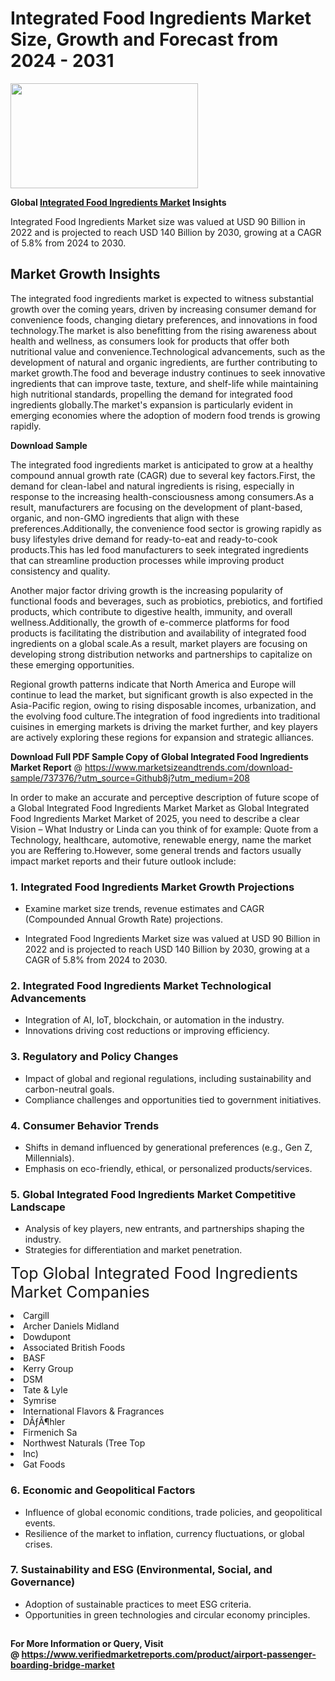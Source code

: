 <H1>Integrated Food Ingredients Market Size, Growth and Forecast from 2024 - 2031</H1><img class="aligncenter size-medium wp-image-584254" src="https://thirdeyenews.in/wp-content/uploads/2024/09/Global-Market-Research-300x168.jpeg" alt="" width="300" height="168" /><p><strong>Global&nbsp;<a href="https://www.marketsizeandtrends.com/download-sample/737376/?utm_source=Github8j?utm_medium=208">Integrated Food Ingredients Market</a> Insights</strong></p><p>Integrated Food Ingredients Market size was valued at USD 90 Billion in 2022 and is projected to reach USD 140 Billion by 2030, growing at a CAGR of 5.8% from 2024 to 2030.</p><p><h2>Market Growth Insights</h2> <p>The integrated food ingredients market is expected to witness substantial growth over the coming years, driven by increasing consumer demand for convenience foods, changing dietary preferences, and innovations in food technology.The market is also benefitting from the rising awareness about health and wellness, as consumers look for products that offer both nutritional value and convenience.Technological advancements, such as the development of natural and organic ingredients, are further contributing to market growth.The food and beverage industry continues to seek innovative ingredients that can improve taste, texture, and shelf-life while maintaining high nutritional standards, propelling the demand for integrated food ingredients globally.The market's expansion is particularly evident in emerging economies where the adoption of modern food trends is growing rapidly.</p> <p><strong>Download Sample</strong></p> <p>The integrated food ingredients market is anticipated to grow at a healthy compound annual growth rate (CAGR) due to several key factors.First, the demand for clean-label and natural ingredients is rising, especially in response to the increasing health-consciousness among consumers.As a result, manufacturers are focusing on the development of plant-based, organic, and non-GMO ingredients that align with these preferences.Additionally, the convenience food sector is growing rapidly as busy lifestyles drive demand for ready-to-eat and ready-to-cook products.This has led food manufacturers to seek integrated ingredients that can streamline production processes while improving product consistency and quality.</p> <p>Another major factor driving growth is the increasing popularity of functional foods and beverages, such as probiotics, prebiotics, and fortified products, which contribute to digestive health, immunity, and overall wellness.Additionally, the growth of e-commerce platforms for food products is facilitating the distribution and availability of integrated food ingredients on a global scale.As a result, market players are focusing on developing strong distribution networks and partnerships to capitalize on these emerging opportunities.</p> <p>Regional growth patterns indicate that North America and Europe will continue to lead the market, but significant growth is also expected in the Asia-Pacific region, owing to rising disposable incomes, urbanization, and the evolving food culture.The integration of food ingredients into traditional cuisines in emerging markets is driving the market further, and key players are actively exploring these regions for expansion and strategic alliances.</p> <p><span class=""><strong>Download Full PDF Sample Copy of Global Integrated Food Ingredients Market Report</strong> @ <a href="https://www.marketsizeandtrends.com/download-sample/737376/?utm_source=Github8j?utm_medium=208" target="_blank">https://www.marketsizeandtrends.com/download-sample/737376/?utm_source=Github8j?utm_medium=208</a></span></p><p>In order to make an accurate and perceptive description of future scope of a Global&nbsp;Integrated Food Ingredients Market Market as Global&nbsp;Integrated Food Ingredients Market Market of 2025, you need to describe a clear Vision &ndash; What Industry or Linda can you think of for example: Quote from a Technology, healthcare, automotive, renewable energy, name the market you are Reffering to.However, some general trends and factors usually impact market reports and their future outlook include:</p><h3>1.&nbsp;<strong>Integrated Food Ingredients Market Growth Projections</strong></h3><ul><li>Examine market size trends, revenue estimates and CAGR (Compounded Annual Growth Rate) projections.</li><li><p>Integrated Food Ingredients Market size was valued at USD 90 Billion in 2022 and is projected to reach USD 140 Billion by 2030, growing at a CAGR of 5.8% from 2024 to 2030.</p></li></ul><h3>2.&nbsp;<strong>Integrated Food Ingredients Market Technological Advancements</strong></h3><ul><li>Integration of AI, IoT, blockchain, or automation in the industry.</li><li>Innovations driving cost reductions or improving efficiency.</li></ul><h3>3.&nbsp;<strong>Regulatory and Policy Changes</strong></h3><ul><li>Impact of global and regional regulations, including sustainability and carbon-neutral goals.</li><li>Compliance challenges and opportunities tied to government initiatives.</li></ul><h3>4.&nbsp;<strong>Consumer Behavior Trends</strong></h3><ul><li>Shifts in demand influenced by generational preferences (e.g., Gen Z, Millennials).</li><li>Emphasis on eco-friendly, ethical, or personalized products/services.</li></ul><h3>5.&nbsp;<strong>Global Integrated Food Ingredients Market Competitive Landscape</strong></h3><ul><li>Analysis of key players, new entrants, and partnerships shaping the industry.</li><li>Strategies for differentiation and market penetration.</li></ul><p data-pm-slice="1 1 []"><span style="color: inherit; font-family: inherit; font-size: 25px;">Top Global Integrated Food Ingredients Market Companies</span></p><div class="" data-test-id=""><p><li>Cargill</li><li> Archer Daniels Midland</li><li> Dowdupont</li><li> Associated British Foods</li><li> BASF</li><li> Kerry Group</li><li> DSM</li><li> Tate & Lyle</li><li> Symrise</li><li> International Flavors & Fragrances</li><li> DÃƒÂ¶hler</li><li> Firmenich Sa</li><li> Northwest Naturals (Tree Top</li><li> Inc)</li><li> Gat Foods</li></p></div><h3>6.&nbsp;<strong>Economic and Geopolitical Factors</strong></h3><ul><li>Influence of global economic conditions, trade policies, and geopolitical events.</li><li>Resilience of the market to inflation, currency fluctuations, or global crises.</li></ul><h3>7.&nbsp;<strong>Sustainability and ESG (Environmental, Social, and Governance)</strong></h3><ul><li>Adoption of sustainable practices to meet ESG criteria.</li><li>Opportunities in green technologies and circular economy principles.</li></ul><h2><strong style="font-size: 14px;">For More Information or Query, Visit @&nbsp;</strong><a style="background-color: #ffffff; font-size: 14px;" href="https://www.marketsizeandtrends.com/report/integrated-food-ingredients-market/" target="_blank">https://www.verifiedmarketreports.com/product/airport-passenger-boarding-bridge-market</a></h2>